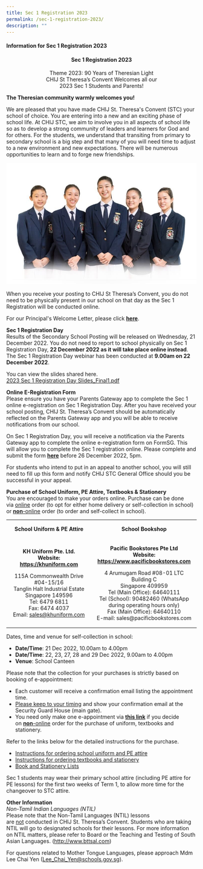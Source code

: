 ```yaml
---
title: Sec 1 Registration 2023
permalink: /sec-1-registration-2023/
description: ""
---
```

<h4><strong>Information for Sec 1 Registration 2023</strong></h4>
<h4 style="text-align: center;">Sec 1 Registration 2023</h4>
<p style="text-align: center;">Theme 2023: 90 Years of Theresian Light<br />CHIJ St Theresa&rsquo;s Convent Welcomes all our<br />2023 Sec 1 Students and Parents!</p>
<p><strong>The Theresian community warmly welcomes you!</strong></p>
<p>We are pleased that you have made CHIJ St. Theresa's Convent (STC) your school of choice. You are entering into a new and an exciting phase of school life. At CHIJ STC, we aim to involve you in all aspects of school life so as to develop a strong community of leaders and learners for God and for others.&nbsp;For the students, we understand that transiting from primary to secondary school is a big step and that many of you will need time to adjust to a new environment and new expectations. There will be numerous opportunities to learn and to forge new friendships.</p>
<img src="/images/sec1.jpg">
<p>When you receive your posting to CHIJ St Theresa&rsquo;s Convent, you&nbsp;do not need to be physically present&nbsp;in our school on that day as the Sec 1 Registration will be conducted online.</p>
<p>For our Principal's Welcome Letter, please click&nbsp;<a href="https://drive.google.com/file/d/1Su2Fxh6tLPF58CUFzDGloiJFjK4-Sixd/view?usp=share_link" target=""><strong>here</strong></a>.</p>
<p><strong>Sec 1 Registration Day<br /></strong>Results of the Secondary School Posting will be released on Wednesday, 21 December 2022. You do not need to report to school physically on Sec 1 Registration Day, <strong>22 December 2022 as it will take place online instead</strong>. The Sec 1 Registration Day webinar has been conducted at&nbsp;<strong>9.00am on 22 December 2022</strong>.</p>
<p>You can view the slides shared here.<br /><a href="/files/2023%20Sec%201%20Registration%20Day%20Slides_Final1.pdf">2023 Sec 1 Registration Day Slides_Final1.pdf</a></p>
<p><strong>Online E-Registration Form</strong><br>Please ensure you have your Parents Gateway app to complete the Sec 1 online e-registration on Sec 1 Registration Day. After you have received your school posting, CHIJ St. Theresa&rsquo;s Convent should be automatically reflected on the Parents Gateway app and you will be able to receive notifications from our school.</p>
<p>On Sec 1 Registration Day, you will receive a notification via the Parents Gateway app to complete the online e-registration form on FormSG. This will allow you to complete the Sec 1 registration online. Please complete and submit the form&nbsp;<a href="https://form.gov.sg/639bcc0657f0eb0012fd6442"><strong>here</strong></a> before 26 December 2022, 5pm.</p>
<p>For students who intend to put in an appeal to another school, you will still need to fill up this form and notify CHIJ STC General Office should you be successful in your appeal.</p>
<p><strong>Purchase of School Uniform, PE Attire, Textbooks &amp; Stationery<br /></strong>You are encouraged to make your orders online.&nbsp;Purchase can be done via&nbsp;<u>online</u>&nbsp;order (to opt for either home delivery or self-collection in school) or&nbsp;<strong><u>non</u></strong><u>-online</u>&nbsp;order (to order and self-collect in school).</p>
<table width="623">
<tbody>
<tr>
<td style="text-align: center;" width="293">
<p><strong>School Uniform &amp; PE Attire</strong></p>
</td>
<td style="text-align: center;" width="331">
<p><strong>School Bookshop</strong></p>
</td>
</tr>
<tr>
<td style="text-align: center;" width="293">
<p><strong>KH Uniform Pte. Ltd.<br /></strong><strong>Website: <a href="https://khuniform.com">https://khuniform.com</a></strong></p>
<p>115A Commonwealth Drive #04-15/16<br />Tanglin Halt Industrial Estate<br />Singapore 149596<br />Tel: 6479 6811<br />Fax: 6474 4037<br />Email:&nbsp;<a href="mailto:sales@khuniform.com">sales@khuniform.com</a></p>
</td>
<td style="text-align: center;" width="331">
<p><strong>Pacific Bookstores Pte Ltd<br /></strong><strong>Website: <a href="https://www.pacificbookstores.com">https://www.pacificbookstores.com</a></strong></p>
<p>4 Arumugam Road #08-01 LTC Building C<br />Singapore 409959<br />Tel (Main Office): 64640111<br />Tel (School): 90482460 (WhatsApp during operating hours only)<br />Fax (Main Office): 64640110<br />E-mail: sales@pacificbookstores.com</p>
</td>
</tr>
</tbody>
</table>
<p>Dates, time and venue for self-collection in school:</p>
<ul>
<li><strong>Date/Time</strong>: 21 Dec 2022, 10.00am to 4.00pm</li>
<li><strong>Date/Time</strong>: 22, 23, 27, 28 and 29 Dec 2022, 9.00am to 4.00pm</li>
<li><strong>Venue</strong>: School Canteen</li>
</ul>
<p>Please note that the collection for your purchases is strictly based on booking of e-appointment:</p>
<ul>
<li>Each customer will receive a confirmation email listing the appointment time.</li>
<li><u>Please keep to your timing</u>&nbsp;and show your confirmation email at the Security Guard House (main gate).</li>
<li>You need only make one e-appointment via&nbsp;<a href="http://www.picktime.com/stc2022"><strong>this link</strong></a>&nbsp;if you decide on&nbsp;<strong><u>non</u></strong><u>-online</u>&nbsp;order for the purchase of uniform, textbooks and stationery.</li>
</ul>
<p>Refer to the links below for the detailed instructions for the purchase.</p>
<ul>
<li><a href="https://drive.google.com/file/d/1DVbbVy34l0TvDLVohfGiTWHMAaqpcww7/view?usp=share_link">Instructions for ordering school uniform and PE attire</a></li>
<li><a href="https://docs.google.com/spreadsheets/d/13PLEC_t68WIMkidIcp157bf5BMAWaja8/edit?usp=share_link&amp;ouid=115100829659052463291&amp;rtpof=true&amp;sd=true">Instructions for ordering textbooks and stationery</a></li>
<li><a href="/theresian-family/students/school-bookshop-uniform-n-pe-attire">Book and Stationery Lists</a></li>
</ul>
<p>Sec 1 students may wear their primary school attire (including PE attire for PE lessons) for the first two weeks of Term 1, to allow more time for the changeover to STC attire.</p>
<p><strong>Other Information<br /></strong><em>Non-Tamil Indian Languages (NTIL)<br /></em>Please note that the Non-Tamil Languages (NTIL) lessons are&nbsp;<u>not</u>&nbsp;conducted in CHIJ St. Theresa&rsquo;s Convent. Students who are taking NTIL will go to designated schools for their lessons. For more information on NTIL matters, please refer to Board or the Teaching and Testing of South Asian Languages. (<a href="http://www.bttsal.com/">http://www.bttsal.com</a>)</p>
<p>For questions related to Mother Tongue Languages, please approach Mdm Lee Chai Yen (<a href="mailto:Lee_Chai_Yen@schools.gov.sg">Lee_Chai_Yen@schools.gov.sg</a>).</p>